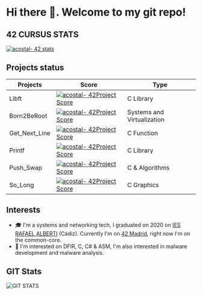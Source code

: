 # Hi there 👋. Welcome to my git repo!

## 42 CURSUS STATS
[![acostal- 42 stats](https://badge42.herokuapp.com/api/stats/acostal-?privacyEmail=false)](https://profile.intra.42.fr/users/acostal-/)

## Projects status
|   Projects	|  Score	| Type |
|---	|---	|--- |
| Libft |[![acostal- 42Project Score](https://badge42.herokuapp.com/api/project/acostal-/Libft)](https://github.com/0xk0sta) | C Library |
| Born2BeRoot | [![acostal- 42Project Score](https://badge42.herokuapp.com/api/project/acostal-/Born2beroot)](https://github.com/0xk0sta) | Systems and Virtualization |
| Get_Next_Line	| [![acostal- 42Project Score](https://badge42.herokuapp.com/api/project/acostal-/get_next_line)](https://github.com/0xk0sta) | C Function |
| Printf	| [![acostal- 42Project Score](https://badge42.herokuapp.com/api/project/acostal-/ft_printf)](https://github.com/0xk0sta) | C Library |
| Push_Swap | [![acostal- 42Project Score](https://badge42.herokuapp.com/api/project/acostal-/push_swap)](https://github.com/0xk0sta) | C & Algorithms |
| So_Long | [![acostal- 42Project Score](https://badge42.herokuapp.com/api/project/acostal-/so_long)](https://github.com/0xk0sta) | C Graphics |

## Interests
- 🎓 I'm a systems and networking tech, I graduated on 2020 on [IES RAFAEL ALBERTI](https://iesrafaelalberti.es/) (Cádiz). Currently I'm on [42 Madrid](https://www.42madrid.com/), right now I'm on the common-core.
- 🧠 I'm interested on DFIR, C, C# & ASM, I'm also interested in malware development and malware analysis. 

## GIT Stats

![GIT STATS](https://github-readme-stats.vercel.app/api/top-langs/?username=0xk0sta&layout=compact&exclude_repo=ft_server&langs_count=100&theme=dark)


<!--
**0xk0sta/0xk0sta** is a ✨ _special_ ✨ repository because its `README.md` (this file) appears on your GitHub profile.

Here are some ideas to get you started:

- 🔭 I’m currently working on ...
- 🌱 I’m currently learning ...
- 👯 I’m looking to collaborate on ...
- 🤔 I’m looking for help with ...
- 💬 Ask me about ...
- 📫 How to reach me: ...
- 😄 Pronouns: ...
- ⚡ Fun fact: ...
-->
